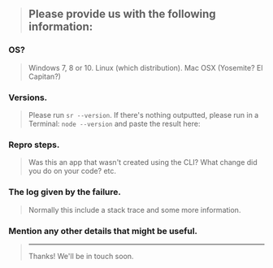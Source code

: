 > Please provide us with the following information:
> ---------------------------------------------------------------

### OS?
> Windows 7, 8 or 10. Linux (which distribution). Mac OSX (Yosemite? El Capitan?)


### Versions.
> Please run `sr --version`. If there's nothing outputted, please run in a Terminal: `node --version` and paste the result here:


### Repro steps.
> Was this an app that wasn't created using the CLI? What change did you do on your code? etc.


### The log given by the failure.
> Normally this include a stack trace and some more information.


### Mention any other details that might be useful.

> ---------------------------------------------------------------
> Thanks! We'll be in touch soon.
